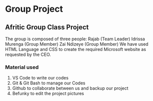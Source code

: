 # Group Project

## Afritic Group Class Project

The group is composed of three people:
Rajab (Team Leader)
Idrissa Murenga (Group Member)
Zai Ndizeye (Group Member)
We have used HTML Language and CSS to create the required Microsoft website as requested by the CEO.

### Material used

1. VS Code to write our codes
2. Git & Git Bash to manage our Codes
3. Github to collaborate between us and backup our project
4. Befunky to edit the project pictures
